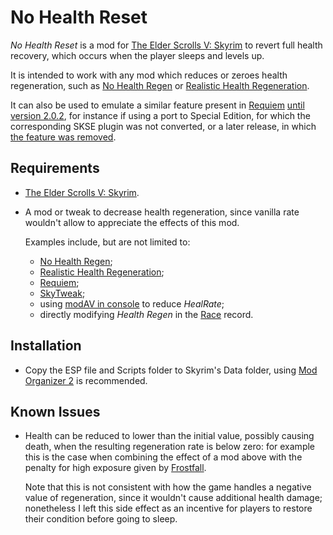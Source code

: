 # No Health Reset

_No Health Reset_ is a mod for [The Elder Scrolls V: Skyrim][Skyrim] to revert
full health recovery, which occurs when the player sleeps and levels up.

It is intended to work with any mod which reduces or zeroes health
regeneration, such as [No Health Regen] or [Realistic Health Regeneration].

It can also be used to emulate a similar feature present in [Requiem] [until
version 2.0.2][#1], for instance if using a port to Special Edition, for which
the corresponding SKSE plugin was not converted, or a later release, in which
[the feature was removed][#1].


## Requirements

- [The Elder Scrolls V: Skyrim][Skyrim].

- A mod or tweak to decrease health regeneration, since vanilla rate wouldn't
  allow to appreciate the effects of this mod.

  Examples include, but are not limited to:

  - [No Health Regen];
  - [Realistic Health Regeneration];
  - [Requiem];
  - [SkyTweak];
  - using [modAV in console][Targeted Commands] to reduce _HealRate_;
  - directly modifying _Health Regen_ in the [Race] record.


## Installation

- Copy the ESP file and Scripts folder to Skyrim's Data folder, using [Mod
  Organizer 2] is recommended.


## Known Issues

- Health can be reduced to lower than the initial value, possibly causing
  death, when the resulting regeneration rate is below zero: for example this
  is the case when combining the effect of a mod above with the penalty for
  high exposure given by [Frostfall].

  Note that this is not consistent with how the game handles a negative value
  of regeneration, since it wouldn't cause additional health damage;
  nonetheless I left this side effect as an incentive for players to restore
  their condition before going to sleep.


[Skyrim]: https://elderscrolls.bethesda.net/skyrim
[No Health Regen]: https://www.nexusmods.com/skyrim/mods/9972
[Realistic Health Regeneration]: https://www.nexusmods.com/skyrim/mods/29425
[Requiem]: https://www.nexusmods.com/skyrim/mods/19281
[#1]: https://www.reddit.com/r/skyrimrequiem/comments/axou15/requiem_news_requiem_300_consign_to_oblivion_is/ehxmwai
[SkyTweak]: https://www.nexusmods.com/skyrim/mods/33395
[Targeted Commands]: https://en.uesp.net/wiki/Skyrim:Console#Targeted_Commands
[Race]: https://www.creationkit.com/index.php?title=Race
[Mod Organizer 2]: https://www.nexusmods.com/skyrimspecialedition/mods/6194
[Frostfall]: https://www.nexusmods.com/skyrim/mods/11163
